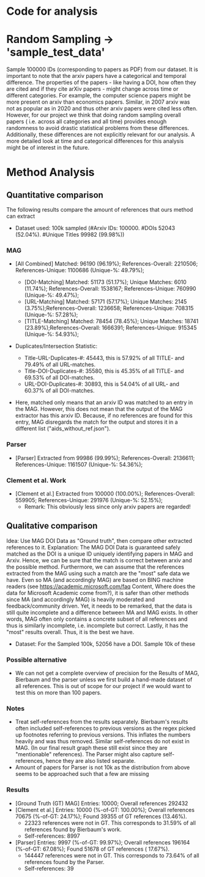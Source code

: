 # Code for analysis

# Random Sampling -> 'sample_test_data'

Sample 100000 IDs (corresponding to papers as PDF) from our dataset. It is important to note that the arxiv papers have
a categorical and temporal difference. The properties of the papers - like having a DOI, how often they are cited and if
they cite arXiv papers - might change across time or different categories. For example, the computer science papers
might be more present on arxiv than economics papers. Similar, in 2007 arxiv was not as popular as in 2020 and thus
other arxiv papers were cited less often. However, for our project we think that doing random sampling overall papers (
i.e. across all categories and all time) provides enough randomness to avoid drastic statistical problems from these
differences. Additionally, these differences are not explicitly relevant for our analysis. A more detailed look at time
and categorical differences for this analysis might be of interest in the future.

# Method Analysis

## Quantitative comparison

The following results compare the amount of references that ours method can extract

* Dataset used: 100k sampled (#Arxiv IDs: 100000. #DOIs 52043 (52.04%). #Unique Titles 99982 (99.98%))

### MAG

* [All Combined] Matched: 96190 (96.19%); References-Overall: 2210506; References-Unique: 1100686 (Unique-%: 49.79%);
  * [DOI-Matching] Matched: 51173 (51.17%); Unique Matches: 6010 (11.74%); References-Overall: 1538167;
    References-Unique: 760990 (Unique-%: 49.47%);
  * [URL-Matching] Matched: 57171 (57.17%); Unique Matches: 2145 (3.75%);References-Overall: 1236658; References-Unique:
    708315 (Unique-%: 57.28%);
  * [TITLE-Matching] Matched: 78454 (78.45%); Unique Matches: 18741 (23.89%);References-Overall: 1666391;
    References-Unique: 915345 (Unique-%: 54.93%);


* Duplicates/Intersection Statistic:
  * Title-URL-Duplicates-#: 45443, this is 57.92% of all TITLE- and 79.49% of all URL-matches.
  * Title-DOI-Duplicates-#: 35580, this is 45.35% of all TITLE- and 69.53% of all DOI-matches.
  * URL-DOI-Duplicates-#: 30893, this is 54.04% of all URL- and 60.37% of all DOI-matches.

* Here, matched only means that an arxiv ID was matched to an entry in the MAG. However, this does not mean that the
  output of the MAG extractor has this arxiv ID. Because, if no references are found for this entry, MAG disregards the
  match for the output and stores it in a different list ("aids_without_ref.json").

### Parser

* [Parser] Extracted from 99986 (99.99%); References-Overall: 2136611; References-Unique: 1161507 (Unique-%: 54.36%);

### Clement et al. Work

* [Clement et al.] Extracted from 100000 (100.00%); References-Overall: 559905; References-Unique: 291976 (Unique-%:
  52.15%);
  * Remark: This obviously less since only arxiv papers are regarded!

## Qualitative comparison

Idea: Use MAG DOI Data as "Ground truth", then compare other extracted references to it. Explanation: The MAG DOI Data
is guaranteed safely matched as the DOI is a unique ID uniquely identifying papers in MAG and Arxiv. Hence, we can be
sure that the match is correct between arxiv and the possible method. Furthermore, we can assume that the references
extracted from the MAG using such a match are the "most" safe data we have. Even so MA (and accordingly MAG) are based
on BING machine readers (see https://academic.microsoft.com/faq Content, Where does the data for Microsoft Academic come
from?), it is safer than other methods since MA (and accordingly MAG) is heavily moderated and feedback/community
driven. Yet, it needs to be remarked, that the data is still quite incomplete and a difference between MA and MAG
exists. In other words, MAG often only contains a concrete subset of all references and thus is similarly incomplete,
i.e. incomplete but correct. Lastly, it has the "most" results overall. Thus, it is the best we have.

* Dataset: For the Sampled 100k, 52056 have a DOI. Sample 10k of these

### Possible alternative

* We can not get a complete overview of precision for the Results of MAG, Bierbaum and the parser unless we first build
  a hand-made dataset of all references. This is out of scope for our project if we would want to test this on more than
  100 papers.

### Notes

* Treat self-references from the results separately. Bierbaum's results often included self-references to previous
  versions as the regex picked up footnotes referring to previous versions. This inflates the numbers heavily and was
  thus removed. Similar self-references do not exist in MAG. (In our final result graph these still exist since they
  are "mentionable" references). The Parser might also capture self-references, hence they are also listed separate.
* Amount of papers for Parser is not 10k as the distribution from above seems to be approached such that a few are
  missing

### Results

* [Ground Truth (GT) MAG] Entries: 10000; Overall references 292432
* [Clement et al.] Entries: 10000 (%-of-GT: 100.00%); Overall references 70675 (%-of-GT: 24.17%); Found 39355 of GT
  references (13.46%).
  * 22323 references were not in GT. This corresponds to 31.59% of all references found by Bierbaum's work.
  * Self-references: 8997
* [Parser] Entries: 9997 (%-of-GT: 99.97%); Overall references 196164 (%-of-GT: 67.08%); Found 51678 of GT references (
  17.67%).
  * 144447 references were not in GT. This corresponds to 73.64% of all references found by the Parser.
  * Self-references: 39

